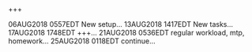 +++

06AUG2018 0557EDT New setup...
13AUG2018 1417EDT New tasks...
17AUG2018 1748EDT +++...
21AUG2018 0536EDT regular workload, mtp, homework...
25AUG2018 0118EDT continue...
